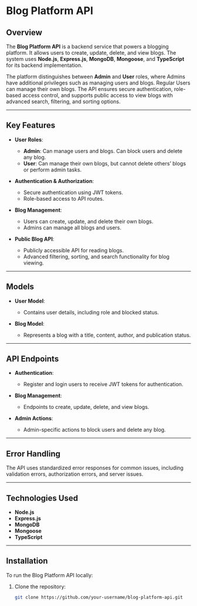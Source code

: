 # Blog Platform API

## Overview

The **Blog Platform API** is a backend service that powers a blogging platform. It allows users to create, update, delete, and view blogs. The system uses **Node.js**, **Express.js**, **MongoDB**, **Mongoose**, and **TypeScript** for its backend implementation. 

The platform distinguishes between **Admin** and **User** roles, where Admins have additional privileges such as managing users and blogs. Regular Users can manage their own blogs. The API ensures secure authentication, role-based access control, and supports public access to view blogs with advanced search, filtering, and sorting options.

---

## Key Features

- **User Roles**: 
  - **Admin**: Can manage users and blogs. Can block users and delete any blog.
  - **User**: Can manage their own blogs, but cannot delete others’ blogs or perform admin tasks.

- **Authentication & Authorization**: 
  - Secure authentication using JWT tokens.
  - Role-based access to API routes.
  
- **Blog Management**:
  - Users can create, update, and delete their own blogs.
  - Admins can manage all blogs and users.

- **Public Blog API**:
  - Publicly accessible API for reading blogs.
  - Advanced filtering, sorting, and search functionality for blog viewing.

---

## Models

- **User Model**: 
  - Contains user details, including role and blocked status.

- **Blog Model**: 
  - Represents a blog with a title, content, author, and publication status.

---

## API Endpoints

- **Authentication**: 
  - Register and login users to receive JWT tokens for authentication.

- **Blog Management**:
  - Endpoints to create, update, delete, and view blogs.

- **Admin Actions**:
  - Admin-specific actions to block users and delete any blog.

---

## Error Handling

The API uses standardized error responses for common issues, including validation errors, authorization errors, and server issues.

---

## Technologies Used

- **Node.js**
- **Express.js**
- **MongoDB**
- **Mongoose**
- **TypeScript**

---

## Installation

To run the Blog Platform API locally:

1. Clone the repository:
   ```bash
   git clone https://github.com/your-username/blog-platform-api.git
